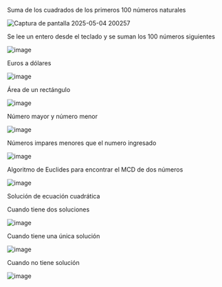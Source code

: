 Suma de los cuadrados de los primeros 100 números naturales

![Captura de pantalla 2025-05-04 200257](https://github.com/user-attachments/assets/3660eec5-c9f1-4fcf-a7cb-ef88bbe665f5)

Se lee un entero desde el teclado y se suman los 100 números siguientes

![image](https://github.com/user-attachments/assets/b1b0b208-dea2-435d-a8e4-e43b2145a65b)

Euros a dólares

![image](https://github.com/user-attachments/assets/d4eb358b-1d63-4269-b00a-cf7a82e2888d)

Área de un rectángulo

![image](https://github.com/user-attachments/assets/048ffef7-f8c8-4809-b492-922406feefd7)

Número mayor y número menor

![image](https://github.com/user-attachments/assets/9100c483-2a90-4e53-ba66-8ec2570a3b41)

Números impares menores que el numero ingresado

![image](https://github.com/user-attachments/assets/df3fb781-72b6-41a0-80e6-825c083389c3)

Algoritmo de Euclides para encontrar el MCD de dos números

![image](https://github.com/user-attachments/assets/f88b5aea-607d-4def-b395-6be56a51a84c)

Solución de ecuación cuadrática

Cuando tiene dos soluciones

![image](https://github.com/user-attachments/assets/c1cdc5f3-e2bc-47fc-8692-fff24e163bcf)

Cuando tiene una única solución

![image](https://github.com/user-attachments/assets/6c2a76f1-177a-4263-947e-a47389250414)

Cuando no tiene solución

![image](https://github.com/user-attachments/assets/7fe49f04-02c1-430f-9443-8ca9d1249cab)


